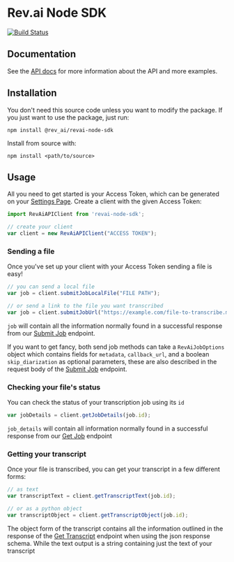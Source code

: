 # Rev.ai Node SDK

[![Build Status](https://img.shields.io/travis/revdotcom/revai-node-sdk.svg?branch=master)](https://travis-ci.org/revdotcom/revai-node-sdk)

## Documentation

See the [API docs](https://www.rev.ai/docs) for more information about the API and
more examples.

## Installation

You don't need this source code unless you want to modify the package. If you just
want to use the package, just run:

    npm install @rev_ai/revai-node-sdk

Install from source with:

    npm install <path/to/source>

## Usage

All you need to get started is your Access Token, which can be generated on
your [Settings Page](https://www.rev.ai/settings). Create a client with the 
given Access Token:

```javascript
import RevAiAPIClient from 'revai-node-sdk';

// create your client
var client = new RevAiAPIClient("ACCESS TOKEN");
```

### Sending a file

Once you've set up your client with your Access Token sending a file is easy!

```javascript
// you can send a local file
var job = client.submitJobLocalFile("FILE PATH");

// or send a link to the file you want transcribed
var job = client.submitJobUrl("https://example.com/file-to-transcribe.mp3");
```

`job` will contain all the information normally found in a successful response from our
[Submit Job](https://www.rev.ai/docs#operation/SubmitTranscriptionJob) endpoint.

If you want to get fancy, both send job methods can take a `RevAiJobOptions` object which contains fields for `metadata`, `callback_url`, and a boolean `skip_diarization` as optional parameters, these are also described in the request body of the [Submit Job](https://www.rev.ai/docs#operation/SubmitTranscriptionJob) endpoint.

### Checking your file's status

You can check the status of your transcription job using its `id`

```javascript
var jobDetails = client.getJobDetails(job.id);
```

`job_details` will contain all information normally found in a successful response from
our [Get Job](https://www.rev.ai/docs#operation/GetJobById) endpoint

### Getting your transcript

Once your file is transcribed, you can get your transcript in a few different forms: 

```javascript
// as text
var transcriptText = client.getTranscriptText(job.id);

// or as a python object
var transcriptObject = client.getTranscriptObject(job.id);
```

The object form of the transcript contains all the information outlined in the response
of the [Get Transcript](https://www.rev.ai/docs#operation/GetTranscriptById) endpoint
when using the json response schema. While the text output is a string containing 
just the text of your transcript